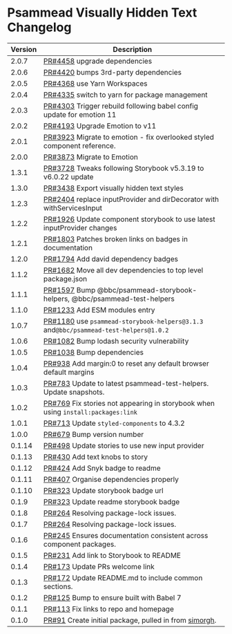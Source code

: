 # Psammead Visually Hidden Text Changelog

<!-- prettier-ignore -->
| Version | Description |
| ------- | ----------- |
| 2.0.7 | [PR#4458](https://github.com/bbc/psammead/pull/4458) upgrade dependencies |
| 2.0.6 | [PR#4420](https://github.com/bbc/psammead/pull/4420) bumps 3rd-party dependencies |
| 2.0.5 | [PR#4368](https://github.com/bbc/psammead/pull/4368) use Yarn Workspaces |
| 2.0.4 | [PR#4335](https://github.com/bbc/psammead/pull/4335) switch to yarn for package management |
| 2.0.3 | [PR#4303](https://github.com/bbc/psammead/pull/4303) Trigger rebuild following babel config update for emotion 11 |
| 2.0.2 | [PR#4193](https://github.com/bbc/psammead/pull/4193) Upgrade Emotion to v11 |
| 2.0.1 | [PR#3923](https://github.com/bbc/psammead/pull/3923) Migrate to emotion - fix overlooked styled component reference. |
| 2.0.0 | [PR#3873](https://github.com/bbc/psammead/pull/3873) Migrate to Emotion |
| 1.3.1 | [PR#3728](https://github.com/bbc/psammead/pull/3728) Tweaks following Storybook v5.3.19 to v6.0.22 update |
| 1.3.0 | [PR#3438](https://github.com/bbc/psammead/pull/3438) Export visually hidden text styles |
| 1.2.3 | [PR#2404](https://github.com/bbc/psammead/pull/2404) replace inputProvider and dirDecorator with withServicesInput |
| 1.2.2 | [PR#1926](https://github.com/bbc/psammead/pull/1926) Update component storybook to use latest inputProvider changes |
| 1.2.1 | [PR#1803](https://github.com/bbc/psammead/pull/1803/) Patches broken links on badges in documentation |
| 1.2.0 | [PR#1794](https://github.com/bbc/psammead/pull/1794) Add david dependency badges |
| 1.1.2 | [PR#1682](https://github.com/bbc/psammead/pull/1682) Move all dev dependencies to top level package.json |
| 1.1.1 | [PR#1597](https://github.com/bbc/psammead/pull/1597) Bump @bbc/psammead-storybook-helpers, @bbc/psammead-test-helpers|
| 1.1.0 | [PR#1233](https://github.com/bbc/psammead/pull/1233) Add ESM modules entry |
| 1.0.7 | [PR#1180](https://github.com/bbc/psammead/pull/1180) use `psammead-storybook-helpers@3.1.3` and`@bbc/psammead-test-helpers@1.0.2` |
| 1.0.6 | [PR#1082](https://github.com/bbc/psammead/pull/1082) Bump lodash security vulnerability |
| 1.0.5 | [PR#1038](https://github.com/bbc/psammead/pull/1038) Bump dependencies |
| 1.0.4 | [PR#938](https://github.com/bbc/psammead/pull/938) Add margin:0 to reset any default browser default margins |
| 1.0.3 | [PR#783](https://github.com/bbc/psammead/pull/783) Update to latest psammead-test-helpers. Update snapshots. |
| 1.0.2 | [PR#769](https://github.com/bbc/psammead/pull/769) Fix stories not appearing in storybook when using `install:packages:link` |
| 1.0.1 | [PR#713](https://github.com/bbc/psammead/pull/713) Update `styled-components` to 4.3.2 |
| 1.0.0 | [PR#679](https://github.com/bbc/psammead/pull/679) Bump version number |
| 0.1.14 | [PR#498](https://github.com/bbc/psammead/pull/498) Update stories to use new input provider |
| 0.1.13 | [PR#430](https://github.com/bbc/psammead/pull/430) Add text knobs to story |
| 0.1.12 | [PR#424](https://github.com/bbc/psammead/pull/424) Add Snyk badge to readme |
| 0.1.11 | [PR#407](https://github.com/bbc/psammead/pull/407) Organise dependencies properly |
| 0.1.10 | [PR#323](https://github.com/bbc/psammead/pull/323) Update storybook badge url |
| 0.1.9 | [PR#323](https://github.com/BBC/psammead/pull/323) Update readme storybook badge |
| 0.1.8 | [PR#264](https://github.com/BBC/psammead/pull/319) Resolving package-lock issues. |
| 0.1.7 | [PR#264](https://github.com/BBC/psammead/pull/264) Resolving package-lock issues. |
| 0.1.6 | [PR#245](https://github.com/BBC-News/psammead/pull/245) Ensures documentation consistent across component packages. |
| 0.1.5 | [PR#231](https://github.com/BBC-News/psammead/pull/231) Add link to Storybook to README |
| 0.1.4 | [PR#173](https://github.com/BBC-News/psammead/pull/173) Update PRs welcome link |
| 0.1.3 | [PR#172](https://github.com/BBC-News/psammead/pull/172) Update README.md to include common sections. |
| 0.1.2 | [PR#125](https://github.com/BBC-News/psammead/pull/125) Bump to ensure built with Babel 7 |
| 0.1.1 | [PR#113](https://github.com/BBC-News/psammead/pull/113) Fix links to repo and homepage |
| 0.1.0 | [PR#91](https://github.com/BBC-News/psammead/pull/91) Create initial package, pulled in from [simorgh](https://github.com/BBC-News/simorgh). |

